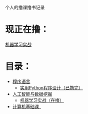 个人的撸课撸书记录
# 现正在撸：
[机器学习实战](/人工智能与数据挖掘/机器学习实战) 
# 目录：
* [程序语言](/程序语言)
  * [实用Python程序设计（已撸完）](/程序语言/Python/实用Python程序设计)
* [人工智能与数据挖掘](/人工智能与数据挖掘)
  * [机器学习实战（在撸）](/人工智能与数据挖掘/机器学习实战)
* [计算机基础课](/计算机基础课)_
